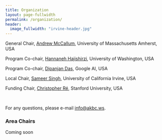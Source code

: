 ```yaml
---
title: Organization
layout: page-fullwidth
permalink: /organization/
header:
  image_fullwidth: "irvine-header.jpg"
---
```


General Chair, [Andrew McCallum](https://people.cs.umass.edu/~mccallum/), University of Massachusetts Amherst, USA

Program Co-chair, [Hannaneh Hajishirzi](https://homes.cs.washington.edu/~hannaneh/), University of Washington, USA

Program Co-chair, [Dipanjan Das](http://www.dipanjandas.com/), Google AI, USA

Local Chair, [Sameer Singh](http://sameersingh.org), University of California Irvine, USA

<!-- Workshop Co-chair, [Xiang Ren](http://www-bcf.usc.edu/~xiangren/), USC, USA

Workshop Co-chair, [Partha Pratim Talukdar](http://talukdar.net/), IISc, Bangalore -->

Funding Chair, [Christopher Ré](https://cs.stanford.edu/people/chrismre/), Stanford University, USA

<!-- Local Co-chair, [Ari Kobren](https://akobre01.github.io/), University of Massachusetts Amherst, USA

Local Co-chair, [Nicholas Monath](https://people.cs.umass.edu/~nmonath/), University of Massachusetts Amherst, USA

Website Chair, [Neha Nayak](https://nayakneha.github.io/), University of Massachusetts Amherst, USA -->

<br />

For any questions, please e-mail [info@akbc.ws](mailto:info@akbc.ws).

### Area Chairs

Coming soon

<!-- <div class="row">
<div class="large-2 columns"> <br /> </div>
<div class="small-6 large-4 columns">
Lora Aroyo <br />
Kai-Wei Chang <br />
Luna Dong <br />
Matt Gardner <br />
Paul Groth <br />
Hannaneh Hajishirzi <br />
Roman Klinger
</div>
<div class="small-6 large-4 columns">
Max Nickel <br />
Jay Pujara <br />
Siva Reddy <br />
Tim Rocktäschel <br />
Sunita Sarawagi <br />
Michael Wick <br />
Luke Zettlemoyer
</div>
<div class="large-2 columns"></div>
</div> -->
